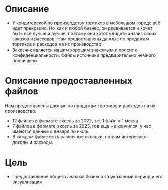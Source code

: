 # Описание
* У кондитерской по производству тортиков в небольшом городе всё идет прекрасно. Но как и любой бизнес, он развивается и хочет быть всё лучше и лучше, поэтому они хотят увидеть анализ своих заказов и расходов. Нам предоставлены данные по продажам тортиков и расходов на их производство.
* Заказчик является нашим хорошим знакомым и просит о конфиденциальности. Файлы источники предварительно немного подчищены.

# Описание предоставленных файлов
Нам предоставлены данные по продажам тортиков и расходов на их производство.
* 12 файлов в формате эксель за 2022, т.е. 1 файл = 1 месяц.
* 7 файлов в формате эксель за 2023, год еще не кончился, у нас имеются данные с января по июль. 
* В каждом файле есть различные вкладки, но нам интересуют доходы и расходы.

# Цель
* Предоставление общего анализа бизнеса за указанный период и его визуализация
